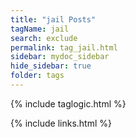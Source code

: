 ```yaml
---
title: "jail Posts"
tagName: jail
search: exclude
permalink: tag_jail.html
sidebar: mydoc_sidebar
hide_sidebar: true
folder: tags
---
```


{% include taglogic.html %}

{% include links.html %}
